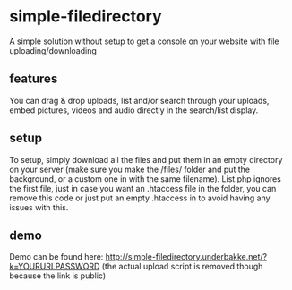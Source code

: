 # simple-filedirectory
A simple solution without setup to get a console on your website with file uploading/downloading

## features
You can drag & drop uploads, list and/or search through your uploads, embed pictures, videos and audio directly in the search/list display.

## setup
To setup, simply download all the files and put them in an empty directory on your server (make sure you make the /files/ folder and put the background, or a custom one in with the same filename). List.php ignores the first file, just in case you want an .htaccess file in the folder, you can remove this code or just put an empty .htaccess in to avoid having any issues with this.

## demo
Demo can be found here: http://simple-filedirectory.underbakke.net/?k=YOURURLPASSWORD (the actual upload script is removed though because the link is public)
